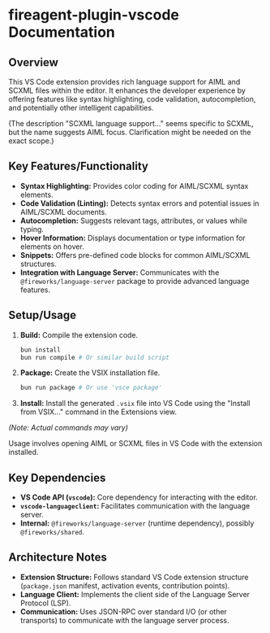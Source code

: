 # fireagent-plugin-vscode Documentation

## Overview

This VS Code extension provides rich language support for AIML and SCXML files within the editor. It enhances the developer experience by offering features like syntax highlighting, code validation, autocompletion, and potentially other intelligent capabilities.

(The description "SCXML language support..." seems specific to SCXML, but the name suggests AIML focus. Clarification might be needed on the exact scope.)

## Key Features/Functionality

- **Syntax Highlighting:** Provides color coding for AIML/SCXML syntax elements.
- **Code Validation (Linting):** Detects syntax errors and potential issues in AIML/SCXML documents.
- **Autocompletion:** Suggests relevant tags, attributes, or values while typing.
- **Hover Information:** Displays documentation or type information for elements on hover.
- **Snippets:** Offers pre-defined code blocks for common AIML/SCXML structures.
- **Integration with Language Server:** Communicates with the `@fireworks/language-server` package to provide advanced language features.

## Setup/Usage

1.  **Build:** Compile the extension code.
    ```bash
    bun install
    bun run compile # Or similar build script
    ```
2.  **Package:** Create the VSIX installation file.
    ```bash
    bun run package # Or use 'vsce package'
    ```
3.  **Install:** Install the generated `.vsix` file into VS Code using the "Install from VSIX..." command in the Extensions view.

_(Note: Actual commands may vary)_

Usage involves opening AIML or SCXML files in VS Code with the extension installed.

## Key Dependencies

- **VS Code API (`vscode`):** Core dependency for interacting with the editor.
- **`vscode-languageclient`:** Facilitates communication with the language server.
- **Internal:** `@fireworks/language-server` (runtime dependency), possibly `@fireworks/shared`.

## Architecture Notes

- **Extension Structure:** Follows standard VS Code extension structure (`package.json` manifest, activation events, contribution points).
- **Language Client:** Implements the client side of the Language Server Protocol (LSP).
- **Communication:** Uses JSON-RPC over standard I/O (or other transports) to communicate with the language server process.

